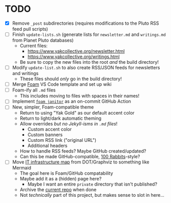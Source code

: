 # TODO

- [x] Remove `_post` subdirectories (requires modifications to the Pluto RSS feed pull scripts)
- [ ] Finish `update-lists.sh` (generate lists for `newsletter.md` and `writings.md` from Planet Pluto databases)
	- Current files:
		- <https://www.yakcollective.org/newsletter.html>
		- <https://www.yakcollective.org/writings.html>
	- Be sure to copy the new files into the root *and* the build directory!
- [ ] Modify `update-list.sh` to also create RSS/JSON feeds for newsletters and writings
	- These files should *only* go in the build directory!
- [ ] Merge [Foam](https://foambubble.github.io/foam/) VS Code template and set up wiki
- [ ] Foam-ify all `.md` files
	- This includes moving to files with spaces in their names!
- [ ] Implement [`foam janitor`](https://github.com/foambubble/foam-cli) as an on-commit GitHub Action
- [ ] New, simpler, Foam-compatible theme
	- Return to using "Yak Gold" as our default accent color
	- Return to light/dark automatic theming
	- Allow overrides *but no Jekyll-isms in `.md` files*!
		- Custom accent color
		- Custom banners
		- Custom RSS link ("original URL")
		- Additional headers
	- How to handle RSS feeds? Maybe GitHub created/updated?
	- Can this be made GitHub-compatible, [100 Rabbits](https://100r.co/site/home.html)-style?
- [ ] Move [IT infrastructure map](https://roamresearch.com/#/app/ArtOfGig/page/w6uAG9Pig) from DOT/Graphviz to something like Mermaid
	- The goal here is Foam/GitHub compatability
	- Maybe add it as a (hidden) page here?
		- Maybe I want an entire `private` directory that isn't published?
	- Archive the [current repo](https://github.com/The-Yak-Collective/infrastructure-map) when done
	- Not *technically* part of this project, but makes sense to slot in here...
